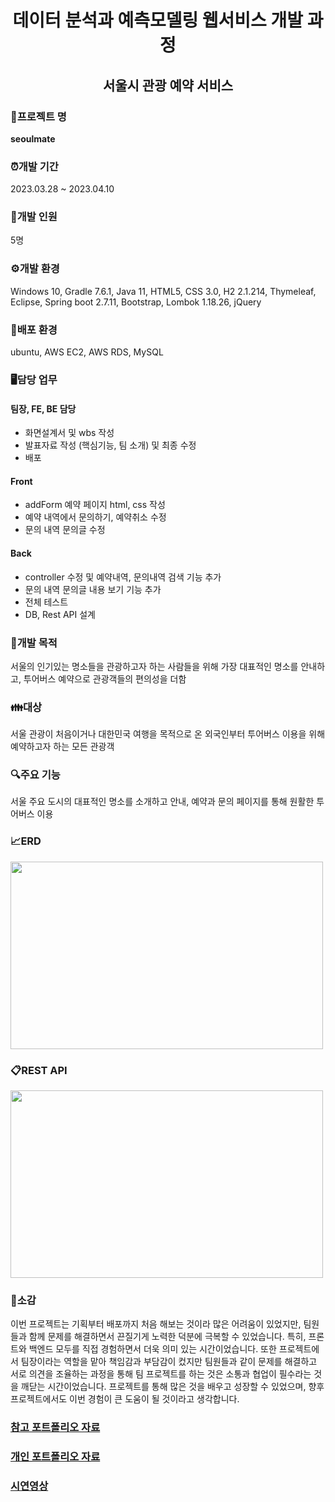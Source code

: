 <div align="center">
  
  # **데이터 분석과 예측모델링 웹서비스 개발 과정**
  ## 서울시 관광 예약 서비스 
</div>

### **🚌프로젝트 명**
**seoulmate**

### ⏰**개발 기간**
2023.03.28 ~ 2023.04.10

### 🏃**개발 인원**
5명

### ⚙️**개발 환경**
Windows 10, Gradle 7.6.1, Java 11, HTML5, CSS 3.0, H2 2.1.214, Thymeleaf, Eclipse, Spring boot 2.7.11, Bootstrap, Lombok 1.18.26, jQuery

### 🔗**배포 환경**
ubuntu, AWS EC2, AWS RDS, MySQL

### 🖥️**담당 업무**
#### 팀장, FE, BE 담당
  - 화면설계서 및 wbs 작성
  - 발표자료 작성 (핵심기능, 팀 소개) 및 최종 수정
  - 배포

#### **Front**
  - addForm 예약 페이지 html, css 작성
  - 예약 내역에서 문의하기, 예약취소 수정
  - 문의 내역 문의글 수정

#### **Back**
  - controller 수정 및 예약내역, 문의내역 검색 기능 추가
  - 문의 내역 문의글 내용 보기 기능 추가
  - 전체 테스트
  - DB, Rest API 설계

### 📌**개발 목적**
서울의 인기있는 명소들을 관광하고자 하는 사람들을 위해 가장 대표적인 명소를 안내하고, 투어버스 예약으로 관광객들의 편의성을 더함

### 👪**대상**
서울 관광이 처음이거나 대한민국 여행을 목적으로 온 외국인부터 투어버스 이용을 위해 예약하고자 하는 모든 관광객

### 🔍**주요 기능**
서울 주요 도시의 대표적인 명소를 소개하고 안내, 예약과 문의 페이지를 통해 원활한 투어버스 이용


### 📈**ERD**   
  <img src="https://github.com/mj0718/meatmeet/assets/109218705/3ff05dfc-b002-4417-9e0a-0f368e43e0c2" width="500" height="300">
  
### 📋**REST API** 
  <img src="https://github.com/mj0718/meatmeet/assets/109218705/4fcc0929-222d-4c19-bdda-de49be448b63" width="500" height="300">

### 🔖**소감**
이번 프로젝트는 기획부터 배포까지 처음 해보는 것이라 많은 어려움이 있었지만, 팀원들과 함께 문제를 해결하면서 끈질기게 노력한 덕분에 극복할 수 있었습니다. 특히, 프론트와 백엔드 모두를 직접 경험하면서 더욱 의미 있는 시간이었습니다. 또한 프로젝트에서 팀장이라는 역할을 맡아 책임감과 부담감이 컸지만 팀원들과 같이 문제를 해결하고 서로 의견을 조율하는 과정을 통해 팀 프로젝트를 하는 것은 소통과 협업이 필수라는 것을 깨닫는 시간이었습니다. 프로젝트를 통해 많은 것을 배우고 성장할 수 있었으며, 향후 프로젝트에서도 이번 경험이 큰 도움이 될 것이라고 생각합니다. 

### [참고 포트폴리오 자료](https://github.com/mj0718/seoulmate/blob/master/%ED%94%84%EB%A1%9C%EC%A0%9D%ED%8A%B8%20%EC%86%8C%EA%B0%9C_%ED%8F%AC%ED%8A%B8%ED%8F%B4%EB%A6%AC%EC%98%A4.pdf)

### [개인 포트폴리오 자료](https://github.com/mj0718/seoulmate/blob/master/%ED%94%84%EB%A1%9C%EC%A0%9D%ED%8A%B8%20%EC%86%8C%EA%B0%9C_%ED%8F%AC%ED%8A%B8%ED%8F%B4%EB%A6%AC%EC%98%A4.pdf)

### [시연영상](https://github.com/mj0718/seoulmate/blob/master/%EC%8B%9C%EC%97%B0%EC%98%81%EC%83%81.mp4)
